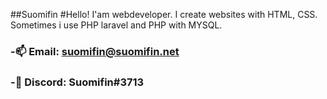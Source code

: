 ##Suomifin
#Hello! I'am webdeveloper. I create websites with HTML, CSS. Sometimes i use PHP laravel and PHP with MYSQL.

### -📫 Email: suomifin@suomifin.net
### -💬 Discord: Suomifin#3713



